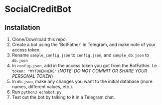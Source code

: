 # SocialCreditBot

## Installation
1. Clone/Download this repo.
2. Create a bot using the 'BotFather' in Telegram, and make note of your access token.
3. Rename `sample_config.json` to `config.json`, and `sample_db.json` to `db.json`
4. In `config.json`, add in the access token you got from the BotFather. I.e `token: "MYTOKENHERE"` (*NOTE: DO NOT COMMIT OR SHARE YOUR PERSONAL TOKEN*)
5. In `db.json`, make any changes you want to the initial database (more names, different values, etc.).
6. Run `python3 echobot.py`
7. Test out the bot by talking to it in a Telegram chat.
